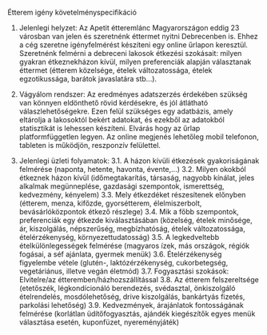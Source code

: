 Étterem igény követelményspecifikáció

1. Jelenlegi helyzet:
Az Apetit étteremlánc Magyarországon eddig 23 városban van jelen és szeretnénk éttermet nyitni Debrecenben is.
Ehhez a cég szeretne igényfelmérést készíteni egy online űrlapon keresztül. Szeretnénk felmérni a debreceni
lakosok étkezési szokásait: milyen gyakran étkeznekházon kívül, milyen preferenciák alapján választanak
éttermet (étterem közelsége, ételek változatossága, ételek egzotikussága, barátok javaslatára stb...).

2. Vágyálom rendszer:
Az eredményes adatszerzés érdekében szükség van könnyen eldönthető rövid kérdésekre, és jól átlátható válaszlehetőségekre.
Ezen felül szükséges egy adatbázis, amely eltárolja a lakosoktól bekért adatokat, és ezekből az adatokból statisztikát is
lehessen készíteni.
Elvárás hogy az űrlap platformfüggetlen legyen. Az online megjenés lehetőleg mobil telefonon, tableten is működjön, reszponzív felülettel.

3. Jelenlegi üzleti folyamatok:
3.1. A házon kívüli étkezések gyakoriságának felmérése (naponta, hetente, havonta, évente,...)
3.2. Milyen okokból étkeznek házon kívül (időmegtakarítás, társaság, nagyobb kínálat, jeles alkalmak megünneplése, gazdasági szempontok, ismerettség, kedvezmény, kényelem)
3.3. Mely étkezdéket részesítenek előnyben (étterem, menza, kifőzde, gyorsétterem, élelmiszerbolt, bevásárlóközpontok étkező részlege)
3.4. Mik a főbb szempontok, preferenciák egy étkezde kiválasztásában (közelség, ételek minősége, ár, kiszolgálás, népszerűség, megbízhatóság, ételek változatossága, ételérzékenység, környezettudatosság)
3.5. A legkedveltebb ételkülönlegességek felmérése (magyaros ízek, más országok, régiók fogásai, a séf ajánlata, gyermek menük)
3.6. Ételérzékenység figyelembe vétele (glutén-, laktózérzékenység, cukorbetegség, vegetáriánus, illetve vegán életmód)
3.7. Fogyasztási szokások: Elvitelre/az étteremben/házhozszállítással
3.8. Az étterem felszereltsége (etetőszék, légkondícionáló berendezés, svédasztal, önkiszolgáló ételrendelés, mosdólehetőség, drive kiszolgálás, bankártyás fizetés, parkolási lehetőség)
3.9. Kedvezmények, árajánlatok fontosságának felmérése (korlátlan üdítőfogyasztás, ajándék kiegészítők egyes menük választása esetén, kuponfüzet, nyereményjáték)
